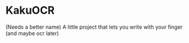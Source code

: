 # KakuOCR
 (Needs a better name) A little project that lets you write with your finger (and maybe ocr later)
